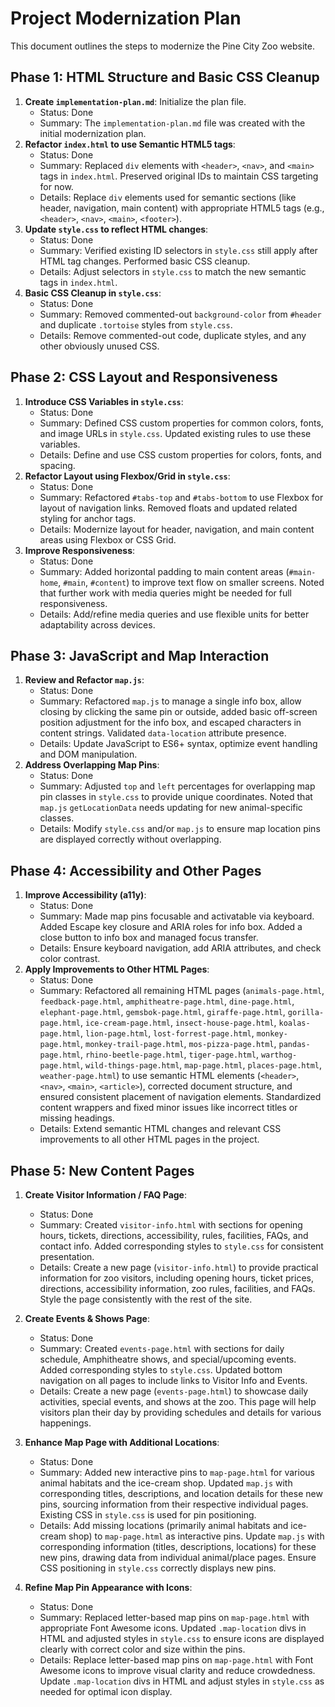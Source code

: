 # Project Modernization Plan

This document outlines the steps to modernize the Pine City Zoo website.

## Phase 1: HTML Structure and Basic CSS Cleanup

1.  **Create `implementation-plan.md`**: Initialize the plan file.
    *   Status: Done
    *   Summary: The `implementation-plan.md` file was created with the initial modernization plan.
2.  **Refactor `index.html` to use Semantic HTML5 tags**:
    *   Status: Done
    *   Summary: Replaced `div` elements with `<header>`, `<nav>`, and `<main>` tags in `index.html`. Preserved original IDs to maintain CSS targeting for now.
    *   Details: Replace `div` elements used for semantic sections (like header, navigation, main content) with appropriate HTML5 tags (e.g., `<header>`, `<nav>`, `<main>`, `<footer>`).
3.  **Update `style.css` to reflect HTML changes**:
    *   Status: Done
    *   Summary: Verified existing ID selectors in `style.css` still apply after HTML tag changes. Performed basic CSS cleanup.
    *   Details: Adjust selectors in `style.css` to match the new semantic tags in `index.html`.
4.  **Basic CSS Cleanup in `style.css`**:
    *   Status: Done
    *   Summary: Removed commented-out `background-color` from `#header` and duplicate `.tortoise` styles from `style.css`.
    *   Details: Remove commented-out code, duplicate styles, and any other obviously unused CSS.

## Phase 2: CSS Layout and Responsiveness

1.  **Introduce CSS Variables in `style.css`**:
    *   Status: Done
    *   Summary: Defined CSS custom properties for common colors, fonts, and image URLs in `style.css`. Updated existing rules to use these variables.
    *   Details: Define and use CSS custom properties for colors, fonts, and spacing.
2.  **Refactor Layout using Flexbox/Grid in `style.css`**:
    *   Status: Done
    *   Summary: Refactored `#tabs-top` and `#tabs-bottom` to use Flexbox for layout of navigation links. Removed floats and updated related styling for anchor tags.
    *   Details: Modernize layout for header, navigation, and main content areas using Flexbox or CSS Grid.
3.  **Improve Responsiveness**:
    *   Status: Done
    *   Summary: Added horizontal padding to main content areas (`#main-home`, `#main`, `#content`) to improve text flow on smaller screens. Noted that further work with media queries might be needed for full responsiveness.
    *   Details: Add/refine media queries and use flexible units for better adaptability across devices.

## Phase 3: JavaScript and Map Interaction

1.  **Review and Refactor `map.js`**:
    *   Status: Done
    *   Summary: Refactored `map.js` to manage a single info box, allow closing by clicking the same pin or outside, added basic off-screen position adjustment for the info box, and escaped characters in content strings. Validated `data-location` attribute presence.
    *   Details: Update JavaScript to ES6+ syntax, optimize event handling and DOM manipulation.
2.  **Address Overlapping Map Pins**:
    *   Status: Done
    *   Summary: Adjusted `top` and `left` percentages for overlapping map pin classes in `style.css` to provide unique coordinates. Noted that `map.js` `getLocationData` needs updating for new animal-specific classes.
    *   Details: Modify `style.css` and/or `map.js` to ensure map location pins are displayed correctly without overlapping.

## Phase 4: Accessibility and Other Pages

1.  **Improve Accessibility (a11y)**:
    *   Status: Done
    *   Summary: Made map pins focusable and activatable via keyboard. Added Escape key closure and ARIA roles for info box. Added a close button to info box and managed focus transfer.
    *   Details: Ensure keyboard navigation, add ARIA attributes, and check color contrast.
2.  **Apply Improvements to Other HTML Pages**:
    *   Status: Done
    *   Summary: Refactored all remaining HTML pages (`animals-page.html`, `feedback-page.html`, `amphitheatre-page.html`, `dine-page.html`, `elephant-page.html`, `gemsbok-page.html`, `giraffe-page.html`, `gorilla-page.html`, `ice-cream-page.html`, `insect-house-page.html`, `koalas-page.html`, `lion-page.html`, `lost-forrest-page.html`, `monkey-page.html`, `monkey-trail-page.html`, `mos-pizza-page.html`, `pandas-page.html`, `rhino-beetle-page.html`, `tiger-page.html`, `warthog-page.html`, `wild-things-page.html`, `map-page.html`, `places-page.html`, `weather-page.html`) to use semantic HTML elements (`<header>`, `<nav>`, `<main>`, `<article>`), corrected document structure, and ensured consistent placement of navigation elements. Standardized content wrappers and fixed minor issues like incorrect titles or missing headings.
    *   Details: Extend semantic HTML changes and relevant CSS improvements to all other HTML pages in the project.

## Phase 5: New Content Pages

1.  **Create Visitor Information / FAQ Page**:
    *   Status: Done
    *   Summary: Created `visitor-info.html` with sections for opening hours, tickets, directions, accessibility, rules, facilities, FAQs, and contact info. Added corresponding styles to `style.css` for consistent presentation.
    *   Details: Create a new page (`visitor-info.html`) to provide practical information for zoo visitors, including opening hours, ticket prices, directions, accessibility information, zoo rules, facilities, and FAQs. Style the page consistently with the rest of the site.

2.  **Create Events & Shows Page**:
    *   Status: Done
    *   Summary: Created `events-page.html` with sections for daily schedule, Amphitheatre shows, and special/upcoming events. Added corresponding styles to `style.css`. Updated bottom navigation on all pages to include links to Visitor Info and Events.
    *   Details: Create a new page (`events-page.html`) to showcase daily activities, special events, and shows at the zoo. This page will help visitors plan their day by providing schedules and details for various happenings.

3.  **Enhance Map Page with Additional Locations**:
    *   Status: Done
    *   Summary: Added new interactive pins to `map-page.html` for various animal habitats and the ice-cream shop. Updated `map.js` with corresponding titles, descriptions, and location details for these new pins, sourcing information from their respective individual pages. Existing CSS in `style.css` is used for pin positioning.
    *   Details: Add missing locations (primarily animal habitats and ice-cream shop) to `map-page.html` as interactive pins. Update `map.js` with corresponding information (titles, descriptions, locations) for these new pins, drawing data from individual animal/place pages. Ensure CSS positioning in `style.css` correctly displays new pins.

4.  **Refine Map Pin Appearance with Icons**:
    *   Status: Done
    *   Summary: Replaced letter-based map pins on `map-page.html` with appropriate Font Awesome icons. Updated `.map-location` divs in HTML and adjusted styles in `style.css` to ensure icons are displayed clearly with correct color and size within the pins.
    *   Details: Replace letter-based map pins on `map-page.html` with Font Awesome icons to improve visual clarity and reduce crowdedness. Update `.map-location` divs in HTML and adjust styles in `style.css` as needed for optimal icon display. 